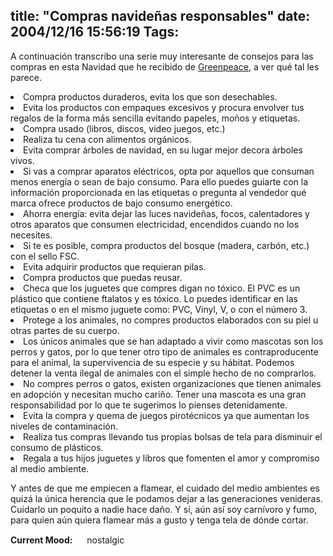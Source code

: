 title: "Compras navideñas responsables"
date: 2004/12/16 15:56:19
Tags: 
---
<p>A continuación transcribo una serie muy interesante de consejos para las compras en esta Navidad que he recibido de <a href="http://www.greenpeace.org.mx/">Greenpeace</a>, a ver qué tal les parece.
</p>
<li>Compra productos duraderos, evita los que son desechables.</li>
<li>Evita los productos con empaques excesivos y procura envolver tus regalos de la forma más sencilla evitando papeles, moños y etiquetas.</li>
<li>Compra usado (libros, discos, video juegos, etc.)</li>
<li>Realiza tu cena con alimentos orgánicos.</li>
<li>Evita comprar árboles de navidad, en su lugar mejor decora árboles vivos.</li>
<li>Si vas a comprar aparatos eléctricos, opta por aquellos que consuman menos energía o sean de bajo consumo. Para ello puedes guiarte con la información proporcionada en las etiquetas o pregunta al vendedor qué marca ofrece productos de bajo consumo energético.</li>
<li>Ahorra energía: evita dejar las luces navideñas, focos, calentadores y otros aparatos que consumen electricidad, encendidos cuando no los necesites.</li>
<li>Si te es posible, compra productos del bosque (madera, carbón, etc.) con el sello FSC.</li>
<li>Evita adquirir productos que requieran pilas.</li>
<li>Compra productos que puedas reusar.</li>
<li>Checa que los juguetes que compres digan no tóxico. El PVC es un plástico que contiene ftalatos y es tóxico. Lo puedes identificar en las etiquetas o en el mismo juguete como: PVC, Vinyl, V, o con el número 3.</li>
<li>Protege a los animales, no compres productos elaborados con su piel u otras partes de su cuerpo.</li>
<li>Los únicos animales que se han adaptado a vivir como mascotas son los perros y gatos, por lo que tener otro tipo de animales es contraproducente para el animal, la supervivencia de su especie y su hábitat. Podemos detener la venta ilegal de animales con el simple hecho de no comprarlos.</li>
<li>No compres perros o gatos, existen organizaciones que tienen animales en adopción y necesitan mucho cariño. Tener una mascota es una gran responsabilidad por lo que te sugerimos lo pienses detenidamente.</li>
<li>Evita la compra y quema de juegos pirotécnicos ya que aumentan los niveles de contaminación.</li>
<li>Realiza tus compras llevando tus propias bolsas de tela para disminuir el consumo de plásticos.</li>
<li>Regala a tus hijos juguetes y libros que fomenten  el amor y compromiso al medio ambiente.

Y antes de que me empiecen a flamear, el cuidado del medio ambientes es quizá la única herencia que le podamos dejar a las generaciones venideras. Cuidarlo un poquito a nadie hace daño. Y sí, aún así soy carnívoro y fumo, para quien aún quiera flamear más a gusto y tenga tela de dónde cortar.</li>
<strong>Current Mood:</strong> <img width="15" height="15" src="http://stat.livejournal.com/img/mood/growf/smileys/thoughtful.gif"/> nostalgic
